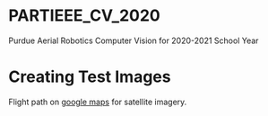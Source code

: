 # PARTIEEE_CV_2020
Purdue Aerial Robotics Computer Vision for 2020-2021 School Year

# Creating Test Images
Flight path on [google maps](https://www.google.com/maps/@38.148613,-76.4327944,2111m/data=!3m1!1e3!4m2!6m1!1s1ajDIxQu58qpuQ8LQZhiQAxF0NajlDAi6) for satellite imagery.
